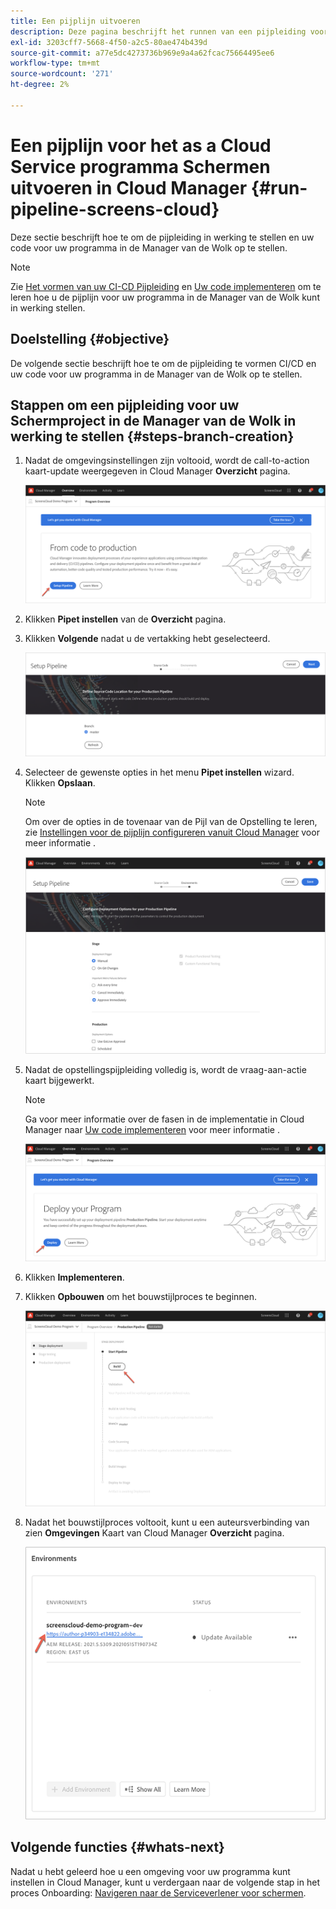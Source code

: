 ```yaml
---
title: Een pijplijn uitvoeren
description: Deze pagina beschrijft het runnen van een pijpleiding voor Schermen als project van de Cloud Service in de Manager van de Wolk.
exl-id: 3203cff7-5668-4f50-a2c5-80ae474b439d
source-git-commit: a77e5dc4273736b969e9a4a62fcac75664495ee6
workflow-type: tm+mt
source-wordcount: '271'
ht-degree: 2%

---
```


# Een pijplijn voor het as a Cloud Service programma Schermen uitvoeren in Cloud Manager {#run-pipeline-screens-cloud}

Deze sectie beschrijft hoe te om de pijpleiding in werking te stellen en uw code voor uw programma in de Manager van de Wolk op te stellen.

>[!NOTE]
>Zie [Het vormen van uw CI-CD Pijpleiding](https://experienceleague.adobe.com/docs/experience-manager-cloud-service/content/implementing/using-cloud-manager/cicd-pipelines/configuring-production-pipelines.html) en [Uw code implementeren](https://experienceleague.adobe.com/docs/experience-manager-cloud-service/content/implementing/using-cloud-manager/deploy-code.html) om te leren hoe u de pijplijn voor uw programma in de Manager van de Wolk kunt in werking stellen.

## Doelstelling {#objective}

De volgende sectie beschrijft hoe te om de pijpleiding te vormen CI/CD en uw code voor uw programma in de Manager van de Wolk op te stellen.

## Stappen om een pijpleiding voor uw Schermproject in de Manager van de Wolk in werking te stellen {#steps-branch-creation}

1. Nadat de omgevingsinstellingen zijn voltooid, wordt de call-to-action kaart-update weergegeven in Cloud Manager **Overzicht** pagina.

   ![afbeelding](/help/screens-cloud/assets/onboarding/add-environ3.png)

1. Klikken **Pipet instellen** van de **Overzicht** pagina.

1. Klikken **Volgende** nadat u de vertakking hebt geselecteerd.

   ![afbeelding](/help/screens-cloud/assets/onboarding/run-pipeline1.png)

1. Selecteer de gewenste opties in het menu **Pipet instellen** wizard. Klikken **Opslaan**.

   >[!NOTE]
   >Om over de opties in de tovenaar van de Pijl van de Opstelling te leren, zie [Instellingen voor de pijplijn configureren vanuit Cloud Manager](https://experienceleague.adobe.com/docs/experience-manager-cloud-service/content/implementing/using-cloud-manager/cicd-pipelines/configuring-production-pipelines.html) voor meer informatie .

   ![afbeelding](/help/screens-cloud/assets/onboarding/run-pipeline2-a.png)

1. Nadat de opstellingspijpleiding volledig is, wordt de vraag-aan-actie kaart bijgewerkt.

   >[!NOTE]
   >Ga voor meer informatie over de fasen in de implementatie in Cloud Manager naar [Uw code implementeren](https://experienceleague.adobe.com/docs/experience-manager-cloud-service/content/implementing/using-cloud-manager/deploy-code.html) voor meer informatie .

   ![afbeelding](/help/screens-cloud/assets/onboarding/run-pipeline3.png)

1. Klikken **Implementeren**.

1. Klikken **Opbouwen** om het bouwstijlproces te beginnen.

   ![afbeelding](/help/screens-cloud/assets/onboarding/run-pipeline4.png)

1. Nadat het bouwstijlproces voltooit, kunt u een auteursverbinding van zien **Omgevingen** Kaart van Cloud Manager **Overzicht** pagina.

   ![afbeelding](/help/screens-cloud/assets/onboarding/run-pipeline5.png)

## Volgende functies {#whats-next}

Nadat u hebt geleerd hoe u een omgeving voor uw programma kunt instellen in Cloud Manager, kunt u verdergaan naar de volgende stap in het proces Onboarding: [Navigeren naar de Serviceverlener voor schermen](/help/screens-cloud/configuring/navigating-to-screens-services-provider.md).
